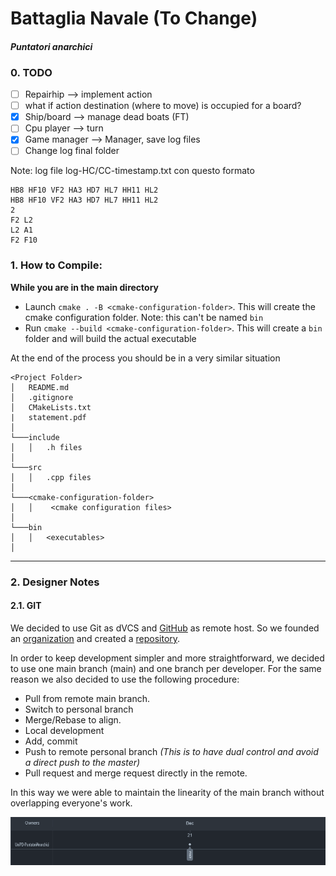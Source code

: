 # Battaglia Navale (To Change)

#### *Puntatori anarchici*

### 0. TODO
- [ ] Repairhip --> implement action
- [ ] what if action destination (where to move) is occupied for a board?
- [x] Ship/board --> manage dead boats (FT)
- [ ] Cpu player --> turn
- [x] Game manager --> Manager, save log files
- [ ] Change log final folder

Note: log file log-HC/CC-timestamp.txt con questo formato
```
HB8 HF10 VF2 HA3 HD7 HL7 HH11 HL2
HB8 HF10 VF2 HA3 HD7 HL7 HH11 HL2
2
F2 L2
L2 A1
F2 F10
```

### 1. How to Compile:

**While you are in the main directory**

- Launch `cmake . -B <cmake-configuration-folder>`. This will create the cmake configuration folder. Note: this can't be
  named `bin`
- Run `cmake --build <cmake-configuration-folder>`. This will create a `bin` folder and will build the actual executable

At the end of the process you should be in a very similar situation

```
<Project Folder>
│   README.md
│   .gitignore
│   CMakeLists.txt    
|   statement.pdf
│
└───include
│   │   .h files
│
└───src
│   │   .cpp files
│   
└───<cmake-configuration-folder>
│   │    <cmake configuration files>
│
└───bin
│   │   <executables>
│   
```

---

### 2. Designer Notes

#### 2.1. GIT

We decided to use Git as dVCS and [GitHub](https://github.com/) as remote host. So we founded an [organization](https://github.com/UniPD-PuntatoriAnarchici/) and created a [repository](https://github.com/UniPD-PuntatoriAnarchici/battaglia-navale).

In order to keep development simpler and more straightforward, we decided to use one main branch (main) and one branch per developer. For the same reason we also decided to use the following procedure:

- Pull from remote main branch.
- Switch to personal branch
- Merge/Rebase to align.
- Local development
- Add, commit
- Push to remote personal branch *(This is to have dual control and avoid a direct push to the master)*
- Pull request and merge request directly in the remote.

In this way we were able to maintain the linearity of the main branch without overlapping everyone's work.

![Network Graph](/res/NetworkGraph.png)
